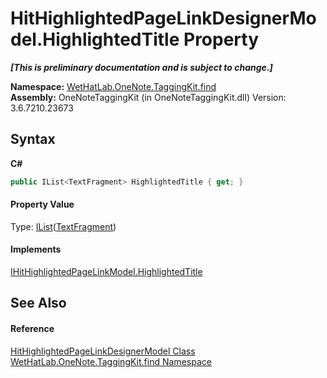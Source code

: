 # HitHighlightedPageLinkDesignerModel.HighlightedTitle Property 
 _**\[This is preliminary documentation and is subject to change.\]**_

**Namespace:**&nbsp;<a href="0e3a8efd-07d2-1709-b1cd-709153222081.md">WetHatLab.OneNote.TaggingKit.find</a><br />**Assembly:**&nbsp;OneNoteTaggingKit (in OneNoteTaggingKit.dll) Version: 3.6.7210.23673

## Syntax

**C#**<br />
``` C#
public IList<TextFragment> HighlightedTitle { get; }
```


#### Property Value
Type: <a href="http://msdn2.microsoft.com/en-us/library/5y536ey6" target="_blank">IList</a>(<a href="f320e495-7b74-f8c1-98f7-e408d87aac42.md">TextFragment</a>)

#### Implements
<a href="aa47f160-7116-5d64-41f7-4020cb7cb8df.md">IHitHighlightedPageLinkModel.HighlightedTitle</a><br />

## See Also


#### Reference
<a href="c854ca17-91ce-f84c-51f2-03d84f70ee3f.md">HitHighlightedPageLinkDesignerModel Class</a><br /><a href="0e3a8efd-07d2-1709-b1cd-709153222081.md">WetHatLab.OneNote.TaggingKit.find Namespace</a><br />